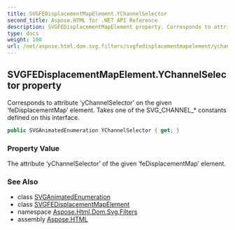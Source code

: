 ```yaml
---
title: SVGFEDisplacementMapElement.YChannelSelector
second_title: Aspose.HTML for .NET API Reference
description: SVGFEDisplacementMapElement property. Corresponds to attribute yChannelSelector on the given feDisplacementMap element. Takes one of the SVG_CHANNEL_ constants defined on this interface
type: docs
weight: 100
url: /net/aspose.html.dom.svg.filters/svgfedisplacementmapelement/ychannelselector/
---
```

## SVGFEDisplacementMapElement.YChannelSelector property

Corresponds to attribute ‘yChannelSelector’ on the given ‘feDisplacementMap’ element. Takes one of the SVG_CHANNEL_* constants defined on this interface.

```csharp
public SVGAnimatedEnumeration YChannelSelector { get; }
```

### Property Value

The attribute ‘yChannelSelector’ of the given ‘feDisplacementMap’ element.

### See Also

* class [SVGAnimatedEnumeration](../../../aspose.html.dom.svg.datatypes/svganimatedenumeration/)
* class [SVGFEDisplacementMapElement](../)
* namespace [Aspose.Html.Dom.Svg.Filters](../../svgfedisplacementmapelement/)
* assembly [Aspose.HTML](../../../)
